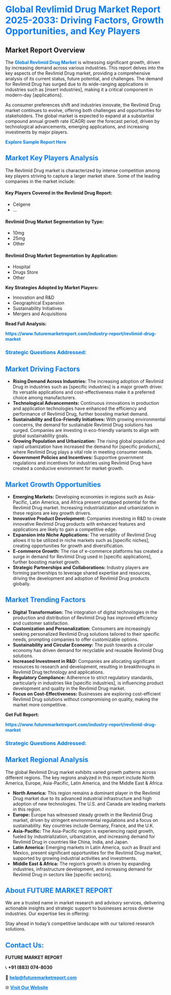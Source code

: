 <h1 style="color: #007BFF;">Global Revlimid Drug Market Report 2025-2033: Driving Factors, Growth Opportunities, and Key Players</h1>

<section id="overview">
<h2>Market Report Overview</h2>
<p>The <a href="https://www.futuremarketreport.com/industry-report/revlimid-drug-market" style="color: #007BFF; text-decoration: none;"><strong>Global Revlimid Drug Market</strong></a> is witnessing significant growth, driven by increasing demand across various industries. This report delves into the key aspects of the Revlimid Drug market, providing a comprehensive analysis of its current status, future potential, and challenges. The demand for Revlimid Drug has surged due to its wide-ranging applications in industries such as [insert industries], making it a critical component in modern-day [applications].</p>
<p>As consumer preferences shift and industries innovate, the Revlimid Drug market continues to evolve, offering both challenges and opportunities for stakeholders. The global market is expected to expand at a substantial compound annual growth rate (CAGR) over the forecast period, driven by technological advancements, emerging applications, and increasing investments by major players.</p>
</section>

<section id="overview">
<p><a href="https://www.futuremarketreport.com/request-sample/reportId=106283" style="color: #007BFF; text-decoration: none;"><strong>Explore Sample Report Here</strong></a></p>
</section>

<section id="key-players">
<h2 style="color: #007BFF;">Market Key Players Analysis</h2>
<p>The Revlimid Drug market is characterized by intense competition among key players striving to capture a larger market share. Some of the leading companies in the market include:</p>
<h4>Key Players Covered in the Revlimid Drug Report:</h4>
<ul><li>Celgene</li><li>...</li></ul>
<h4>Revlimid Drug Market Segmentation by Type:</h4>
<ul><li>10mg</li><li>25mg</li><li>Other</li></ul>

<h4>Revlimid Drug Market Segmentation by Application:</h4>
<ul><li>Hospital</li><li>Drugs Store</li><li>Other</li></ul>
<p><strong>Key Strategies Adopted by Market Players:</strong></p>
<ul>
<li>Innovation and R&D</li>
<li>Geographical Expansion</li>
<li>Sustainability Initiatives</li>
<li>Mergers and Acquisitions</li>
</ul>
</section>

<section>
<p><strong>Read Full Analysis: </strong></p><a href="https://www.futuremarketreport.com/industry-report/revlimid-drug-market" style="color: #007BFF; text-decoration: none;"><strong>https://www.futuremarketreport.com/industry-report/revlimid-drug-market</strong></a>
<h3 style="color: #007BFF;">Strategic Questions Addressed:</h3>
</section>

<section id="driving-factors">
<h2 style="color: #007BFF;">Market Driving Factors</h2>
<ul>
<li><strong>Rising Demand Across Industries:</strong> The increasing adoption of Revlimid Drug in industries such as [specific industries] is a major growth driver. Its versatile applications and cost-effectiveness make it a preferred choice among manufacturers.</li>
<li><strong>Technological Advancements:</strong> Continuous innovations in production and application technologies have enhanced the efficiency and performance of Revlimid Drug, further boosting market demand.</li>
<li><strong>Sustainability and Eco-Friendly Initiatives:</strong> With growing environmental concerns, the demand for sustainable Revlimid Drug solutions has surged. Companies are investing in eco-friendly variants to align with global sustainability goals.</li>
<li><strong>Growing Population and Urbanization:</strong> The rising global population and rapid urbanization have increased the demand for [specific products], where Revlimid Drug plays a vital role in meeting consumer needs.</li>
<li><strong>Government Policies and Incentives:</strong> Supportive government regulations and incentives for industries using Revlimid Drug have created a conducive environment for market growth.</li>
</ul>
</section>

<section id="growth-opportunities">
<h2 style="color: #007BFF;">Market Growth Opportunities</h2>
<ul>
<li><strong>Emerging Markets:</strong> Developing economies in regions such as Asia-Pacific, Latin America, and Africa present untapped potential for the Revlimid Drug market. Increasing industrialization and urbanization in these regions are key growth drivers.</li>
<li><strong>Innovative Product Development:</strong> Companies investing in R&D to create innovative Revlimid Drug products with enhanced features and applications are likely to gain a competitive edge.</li>
<li><strong>Expansion into Niche Applications:</strong> The versatility of Revlimid Drug allows it to be utilized in niche markets such as [specific niches], creating opportunities for growth and diversification.</li>
<li><strong>E-commerce Growth:</strong> The rise of e-commerce platforms has created a surge in demand for Revlimid Drug used in [specific applications], further boosting market growth.</li>
<li><strong>Strategic Partnerships and Collaborations:</strong> Industry players are forming partnerships to leverage shared expertise and resources, driving the development and adoption of Revlimid Drug products globally.</li>
</ul>
</section>

<section id="trending-factors">
<h2 style="color: #007BFF;">Market Trending Factors</h2>
<ul>
<li><strong>Digital Transformation:</strong> The integration of digital technologies in the production and distribution of Revlimid Drug has improved efficiency and customer satisfaction.</li>
<li><strong>Customization and Personalization:</strong> Consumers are increasingly seeking personalized Revlimid Drug solutions tailored to their specific needs, prompting companies to offer customizable options.</li>
<li><strong>Sustainability and Circular Economy:</strong> The push towards a circular economy has driven demand for recyclable and reusable Revlimid Drug solutions.</li>
<li><strong>Increased Investment in R&D:</strong> Companies are allocating significant resources to research and development, resulting in breakthroughs in Revlimid Drug technology and applications.</li>
<li><strong>Regulatory Compliance:</strong> Adherence to strict regulatory standards, particularly in industries like [specific industries], is influencing product development and quality in the Revlimid Drug market.</li>
<li><strong>Focus on Cost-Effectiveness:</strong> Businesses are exploring cost-efficient Revlimid Drug solutions without compromising on quality, making the market more competitive.</li>
</ul>
</section>

<section>
<p><strong>Get Full Report: </strong></p><a href="https://www.futuremarketreport.com/industry-report/revlimid-drug-market" style="color: #007BFF; text-decoration: none;"><strong>https://www.futuremarketreport.com/industry-report/revlimid-drug-market</strong></a>
<h3 style="color: #007BFF;">Strategic Questions Addressed:</h3>
</section>


<section id="regional-analysis">
<h2 style="color: #007BFF;">Market Regional Analysis</h2>
<p>The global Revlimid Drug market exhibits varied growth patterns across different regions. The key regions analyzed in this report include North America, Europe, Asia-Pacific, Latin America, and the Middle East & Africa:</p>
<ul>
<li><strong>North America:</strong> This region remains a dominant player in the Revlimid Drug market due to its advanced industrial infrastructure and high adoption of new technologies. The U.S. and Canada are leading markets in this region.</li>
<li><strong>Europe:</strong> Europe has witnessed steady growth in the Revlimid Drug market, driven by stringent environmental regulations and a focus on sustainability. Key countries include Germany, France, and the U.K.</li>
<li><strong>Asia-Pacific:</strong> The Asia-Pacific region is experiencing rapid growth, fueled by industrialization, urbanization, and increasing demand for Revlimid Drug in countries like China, India, and Japan.</li>
<li><strong>Latin America:</strong> Emerging markets in Latin America, such as Brazil and Mexico, present significant opportunities for the Revlimid Drug market, supported by growing industrial activities and investments.</li>
<li><strong>Middle East & Africa:</strong> The region’s growth is driven by expanding industries, infrastructure development, and increasing demand for Revlimid Drug in sectors like [specific sectors].</li>
</ul>
</section>

<footer>
<h2 style="color: #007BFF;">About FUTURE MARKET REPORT</h2>
<p>We are a trusted name in market research and advisory services, delivering actionable insights and strategic support to businesses across diverse industries. Our expertise lies in offering:</p>

<p>Stay ahead in today’s competitive landscape with our tailored research solutions.</p>

<h2 style="color: #007BFF;">Contact Us:</h2>
<p><strong>FUTURE MARKET REPORT</strong></p>
<p>📞 <strong>+91 (883) 074-8030</strong></p>
<p>📧 <strong><a href="mailto:help@futuremarketreport.com" style="color: #007BFF;">help@futuremarketreport.com</a></strong></p>
<p>🌐 <strong><a href="https://www.futuremarketreport.com/" style="color: #007BFF;">Visit Our Website</a></strong></p>
</footer>